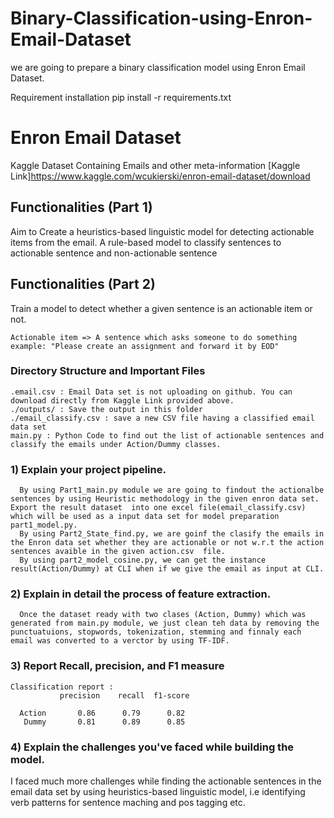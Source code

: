 # Binary-Classification-using-Enron-Email-Dataset
we are going to prepare a binary classification model using Enron Email Dataset.

Requirement installation
pip install -r requirements.txt

# Enron Email Dataset

Kaggle Dataset Containing Emails and other meta-information
[Kaggle Link]https://www.kaggle.com/wcukierski/enron-email-dataset/download

## Functionalities (Part 1)

Aim to Create a heuristics-based linguistic model for detecting actionable items from the email. A rule-based model to classify sentences to actionable sentence and non-actionable sentence

## Functionalities (Part 2)

Train a model to detect whether a given sentence is an actionable item or not. 

```
Actionable item => A sentence which asks someone to do something
example: "Please create an assignment and forward it by EOD"
```

### Directory Structure and Important Files

```
.email.csv : Email Data set is not uploading on github. You can download directly from Kaggle Link provided above.
./outputs/ : Save the output in this folder
./email_classify.csv : save a new CSV file having a classified email data set
main.py : Python Code to find out the list of actionable sentences and classify the emails under Action/Dummy classes.
```

###    1) Explain your project pipeline.
      By using Part1_main.py module we are going to findout the actionalbe sentences by using Heuristic methodology in the given enron data set. Export the result dataset  into one excel file(email_classify.csv) which will be used as a input data set for model preparation part1_model.py.
      By using Part2_State_find.py, we are goinf the clasify the emails in the Enron data set whether they are actionable or not w.r.t the action sentences avaible in the given action.csv  file.
      By using part2_model_cosine.py, we can get the instance result(Action/Dummy) at CLI when if we give the email as input at CLI.
      
###    2) Explain in detail the process of feature extraction.  
      Once the dataset ready with two clases (Action, Dummy) which was generated from main.py module, we just clean teh data by removing the punctuatuions, stopwords, tokenization, stemming and finnaly each email was converted to a verctor by using TF-IDF. 
###    3) Report Recall, precision, and F1 measure
    Classification report :
               precision    recall  f1-score   

      Action       0.86      0.79      0.82       
       Dummy       0.81      0.89      0.85      


###    4) Explain the challenges you've faced while building the model.
I faced much more challenges while finding the actionable sentences in the email data set by using heuristics-based linguistic model, i.e identifying verb patterns for sentence maching and pos tagging etc. 
